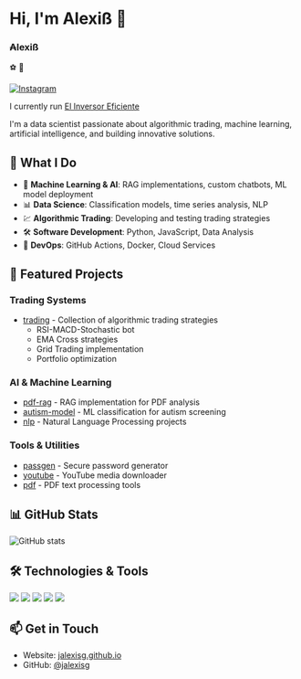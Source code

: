 
# Hi, I'm Alexiß 👋 <h3>₳lexiß</h3> ⚽️ 🐍

[![Instagram](https://img.shields.io/badge/Instagram-E4405F?style=for-the-badge&logo=instagram&logoColor=white)](https://www.instagram.com/el.inversor.eficiente/)

I currently run [El Inversor Eficiente](https://elinversoreficiente.com)

I'm a data scientist passionate about algorithmic trading, machine learning, artificial intelligence, and building innovative solutions. 

## 🚀 What I Do

- 🤖 **Machine Learning & AI**: RAG implementations, custom chatbots, ML model deployment
- 📊 **Data Science**: Classification models, time series analysis, NLP
- 💹 **Algorithmic Trading**: Developing and testing trading strategies
- 🛠️ **Software Development**: Python, JavaScript, Data Analysis
- 🔧 **DevOps**: GitHub Actions, Docker, Cloud Services

## 📂 Featured Projects

### Trading Systems
- [trading](https://github.com/jalexisg/trading) - Collection of algorithmic trading strategies
  - RSI-MACD-Stochastic bot
  - EMA Cross strategies
  - Grid Trading implementation
  - Portfolio optimization

### AI & Machine Learning
- [pdf-rag](https://github.com/jalexisg/ai_projects/pdf-rag) - RAG implementation for PDF analysis
- [autism-model](https://github.com/jalexisg/autism-model) - ML classification for autism screening
- [nlp](https://github.com/jalexisg/nlp) - Natural Language Processing projects

### Tools & Utilities
- [passgen](https://github.com/jalexisg/passgen) - Secure password generator
- [youtube](https://github.com/jalexisg/youtube) - YouTube media downloader
- [pdf](https://github.com/jalexisg/pdf) - PDF text processing tools

## 📊 GitHub Stats

![GitHub stats](https://github-readme-stats.vercel.app/api?username=jalexisg&show_icons=true&theme=radical)

## 🛠️ Technologies & Tools

![](https://img.shields.io/badge/Code-Python-informational?style=flat&logo=python&logoColor=white&color=2bbc8a)
![](https://img.shields.io/badge/Code-JavaScript-informational?style=flat&logo=javascript&logoColor=white&color=2bbc8a)
![](https://img.shields.io/badge/Tools-Docker-informational?style=flat&logo=docker&logoColor=white&color=2bbc8a)
![](https://img.shields.io/badge/Tools-Jupyter-informational?style=flat&logo=jupyter&logoColor=white&color=2bbc8a)
![](https://img.shields.io/badge/Tools-Git-informational?style=flat&logo=git&logoColor=white&color=2bbc8a)

## 📫 Get in Touch

- Website: [jalexisg.github.io](https://jalexisg.github.io)
- GitHub: [@jalexisg](https://github.com/jalexisg)
